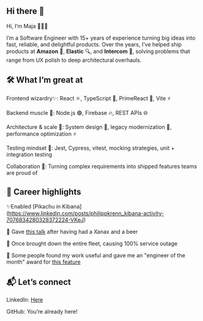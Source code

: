 ## Hi there 👋

Hi, I’m Maja 👩🏻‍💻

I’m a Software Engineer with 15+ years of experience turning big ideas into fast, reliable, and delightful products.
Over the years, I’ve helped ship products at <b>Amazon</b> 🛒, <b>Elastic</b> 🔍, and <b>Intercom</b> 💬, solving problems that range from UX polish to deep architectural overhauls.

## 🛠️ What I’m great at

Frontend wizardry✨: React ⚛️, TypeScript 📘, PrimeReact 🎯, Vite ⚡

Backend muscle 💪: Node.js 🟢, Firebase 🔥, REST APIs 🌐

Architecture & scale 📏: System design 🧠, legacy modernization 🌱, performance optimization ⚡

Testing mindset 🧪: Jest, Cypress, vitest, mocking strategies, unit + integration testing

Collaboration 🤝: Turning complex requirements into shipped features teams are proud of

## 🚀 Career highlights
✨Enabled [Pikachu in Kibana] (https://www.linkedin.com/posts/philippkrenn_kibana-activity-7076834280328372224-VKeJ)

💬 Gave [this talk](https://www.youtube.com/watch?v=ZOwPhH0oqe8) after having had a Xanax and a beer

🧠 Once brought down the entire fleet, causing 100% service outage

📝 Some people found my work useful and gave me an "engineer of the month" award for [this feature](https://www.elastic.co/blog/discover-uses-fields-api-in-7-12)

## 📬 Let’s connect

LinkedIn: [Here](https://www.linkedin.com/in/maja-grubic-50124861/)

GitHub: You’re already here!
